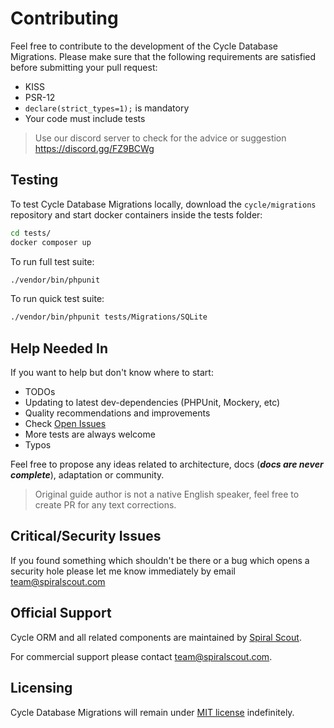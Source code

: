 # Contributing
Feel free to contribute to the development of the Cycle Database Migrations.
Please make sure that the following requirements are satisfied before submitting your pull request:

* KISS
* PSR-12
* `declare(strict_types=1);` is mandatory
* Your code must include tests

> Use our discord server to check for the advice or suggestion https://discord.gg/FZ9BCWg

## Testing
To test Cycle Database Migrations locally, download the `cycle/migrations` repository and start docker containers inside the tests folder:

```bash
cd tests/
docker composer up
```

To run full test suite:

```bash
./vendor/bin/phpunit
```

To run quick test suite:

```bash
./vendor/bin/phpunit tests/Migrations/SQLite
```

## Help Needed In
If you want to help but don't know where to start:

* TODOs
* Updating to latest dev-dependencies (PHPUnit, Mockery, etc)
* Quality recommendations and improvements
* Check [Open Issues](https://github.com/cycle/migrations/issues)
* More tests are always welcome
* Typos

Feel free to propose any ideas related to architecture, docs (___docs are never complete___),  adaptation or community.

> Original guide author is not a native English speaker, feel free to create PR for any text corrections.

## Critical/Security Issues
If you found something which shouldn't be there or a bug which opens a security hole please let me know immediately by email
[team@spiralscout.com](mailto:team@spiralscout.com)

## Official Support
Cycle ORM and all related components are maintained by [Spiral Scout](https://spiralscout.com/).

For commercial support please contact team@spiralscout.com.

## Licensing
Cycle Database Migrations will remain under [MIT license](/LICENSE) indefinitely.

